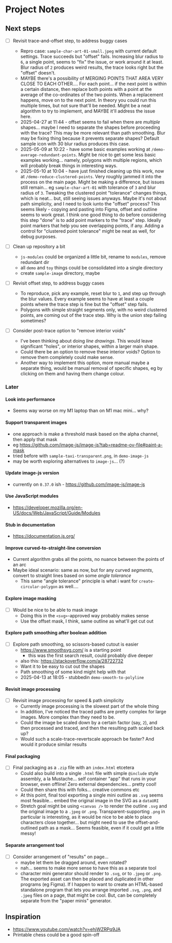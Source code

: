 # Project Notes

## Next steps

- [ ] Revisit trace-and-offset step, to address buggy cases
  - Repro case: `sample-char-art-01-small.jpeg` with current default settings. Trace succeeds but "offset" fails. Increasing blur radius to `6`, a single point, seems to "fix" the issue, or work around it at least. Blur radius of `2` produces weird results, the trace looks right but the "offset" doesn't.
  - MAYBE there's a possibility of MERGING POINTS THAT AREA VERY CLOSE TO EACH OTHER.... For each point... if the next point is within a certain distance, then replace both points with a point at the average of the co-ordinates of the two points. When a replacement happens, move on to the next point. In theory you could run this multiple times, but not sure that'll be needed. Might be a neat algorithm to try to implement, and MAYBE it'll address the issue here.
  - 2025-04-27 at 11:44 - offset seems to fail when there are _multiple_ shapes... maybe I need to separate the shapes before proceeding with the trace? This may be more relevant than path smoothing. Blur may be fixing thing because it prevents separate shapes? Default sample icon with 30 blur radius produces this case.
  - 2025-05-09 at 10:22 - have some basic examples working at `/demo-average-redundant-points`. Might be nice to get some less basic examples working... namely, polygons with multiple regions, which will probably break things in interesting ways.
  - 2025-05-10 at 10:04 - have just finished cleaning up this work, now at `/demo-reduce-clustered-points`. Very roughly jammed it into the process on the main page. Might be making a difference, but issues still remain... eg `sample-char-art-01` with tolerance of `3` and blur radius of `3`. Tweaking the clustered point "tolerance" changes things, which is neat... but, still seeing issues anyways. Maybe it's not about path simplicity, and I need to look iunto the "offset" process? This seems likely - copying and pasting into Figma, offset and outline seems to work great. I think one good thing to do before considering this step "done" is to add point markers to the "trace" step. Ideally point markers that help you see overlapping points, if any. Adding a control for "clustered point tolerance" might be neat as well, for debug purposes.

- [ ] Clean up repository a bit
  - `js-modules` could be organized a little bit, rename to `modules`, remove redundant dir
  - all `demo` and `toy` things could be consolidated into a single directory
  - create `sample-image` directory, maybe

- [ ] Revisit offset step, to address buggy cases
  - To reproduce, pick any example, reset blur to `1`, and step up through the blur values. Every example seems to have at least a couple points where the trace step is fine but the "offset" step fails.
  - Polygons with simple straight segments only, with no weird clustered points, are coming out of the trace step. Why is the union step failing sometimes?

- [ ] Consider post-trace option to "remove interior voids"
  - I've been thinking about doing _line drawings_. This would leave significant "holes", or interior shapes, within a larger main shape.
  - Could there be an option to remove these interior voids? Option to remove them completely could make sense.
  - Another way to implement this option, more manual maybe a separate thing, would be manual removal of specific shapes, eg by clicking on them and having them change colour.

### Later

#### Look into performance

- Seems way worse on my M1 laptop than on M1 mac mini... why?

#### Support transparent images

- one approach is make a threshold mask based on the alpha channel, then apply that mask
- eg <https://github.com/image-js/image-js?tab=readme-ov-file#paint-a-mask>
- tried before with `sample-taxi-transparent.png`, in `demo-image-js`
- may be worth exploring alternatives to `image-js`... (?)

#### Update image-js version

- currently on `0.37.0` ish - <https://github.com/image-js/image-js>

#### Use JavaScript modules

- <https://developer.mozilla.org/en-US/docs/Web/JavaScript/Guide/Modules>

#### Stub in documentation

- <https://documentation.js.org/>

#### Improve curved-to-straight-line conversion

- Current algorithm grabs all the points, no nuance between the points of an arc
- Maybe ideal scenario: same as now, but for any curved _segments_, convert to straight lines based on some _angle tolerance_
  - This same "angle tolerance" principle is what i want for `create-circular-polygon` as well....

#### Explore image masking

- [ ] Would be nice to be able to mask image
  - Doing this in the `<svg>`-approved way probably makes sense
  - Use the offset mask, I think, same outline as what'll get cut out

#### Explore path smoothing after boolean addition

- [ ] Explore path smoothing, so scissors-based cutout is easier
  - <https://www.smoothsvg.com/> is a starting point
    - this was the first search result, could probably dive deeper
  - also this: <https://stackoverflow.com/a/28722732>
  - Want it to be easy to cut out the shapes
  - Path smoothing of some kind might help with that
  - 2025-04-13 at 18:05 - stubbedin `demo-smooth-to-polyline`

#### Revisit image processing

- [ ] Revisit image processing for speed & path simplicity
  - Currently image processing is the slowest part of the whole thing
  - In addition, I've noticed the traced paths are pretty complex for large images. More complex than they need to be.
  - Could the image be scaled down by a certain factor (say, `2`), and then processed and traced, and then the resulting path scaled back up?
  - Would such a scale-trace-revertscale approach be faster? And would it produce similar results

#### Final packaging

- [ ] Final packaging as a `.zip` file with an `index.html` etcetera
  - Could also build into a single `.html` file with simple `@include` style assembly, a la Mustache... self container "app" that runs in your browser, even offline! Zero external dependencies... pretty cool!
  - Could then share this with folks... creative commons etc
  - At this point, final tool exporting a single mini outline as `.svg` seems most feasible... embed the original image in the SVG as a `dataURI`
  - Stretch goal might be using `<canvas />` to render the outline `.svg` and the original image to a `.jpeg` or `.png`. Transparent-supporting `.png` in particular is interesting, as it would be nice to be able to place characters close together... but might need to use the offset-and-outlined path as a mask... Seems feasible, even if it could get a little messy!

#### Separate arrangement tool

- [ ] Consider arrangement of "results" on page...
  - maybe let them be dragged around, even rotated?
  - nah... seems to make more sense to have this as a separate tool
  - character mini generator should render to `.svg`, or to `.jpeg` or `.png`. The exported asset can then be placed and duplicated in other programs (eg Figma). If I happen to want to create an HTML-based standalone program that lets you arrange imported `.svg`, `.png`, and `.jpeg` files on a page, that might be cool. But, can be completely separate from the "paper minis" generator.

## Inspiration

- <https://www.youtube.com/watch?v=ehjWZRPq9JA>
- Printable chess could be a good spin-off
